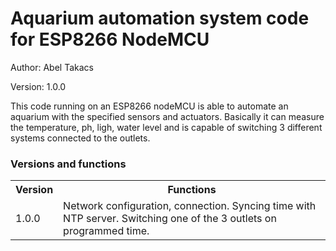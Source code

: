 <h1>Aquarium automation system code for ESP8266 NodeMCU</h1>
<p>Author: Abel Takacs</p>
<span>Version: 1.0.0</span>

This code running on an ESP8266 nodeMCU is able to automate an aquarium with the specified sensors and actuators. Basically it can measure the temperature, ph, ligh, water level and is capable of switching 3 different systems connected to the outlets.

<h3>Versions and functions</h3>
<table>
    <tr>
        <th>Version</th>
        <th>Functions</th>
    </tr>
    <tr>
    <td>1.0.0</td>
    <td>Network configuration, connection. Syncing time with NTP server. Switching one of the 3 outlets on programmed time.</td>
    </tr>
</table>
